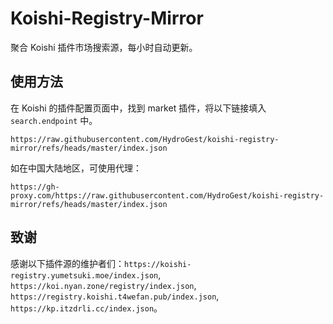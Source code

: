 # Koishi-Registry-Mirror

聚合 Koishi 插件市场搜索源，每小时自动更新。

## 使用方法

在 Koishi 的插件配置页面中，找到 market 插件，将以下链接填入 `search.endpoint` 中。

```url
https://raw.githubusercontent.com/HydroGest/koishi-registry-mirror/refs/heads/master/index.json
```

如在中国大陆地区，可使用代理：

```url
https://gh-proxy.com/https://raw.githubusercontent.com/HydroGest/koishi-registry-mirror/refs/heads/master/index.json
```

## 致谢

感谢以下插件源的维护者们：`https://koishi-registry.yumetsuki.moe/index.json`, `https://koi.nyan.zone/registry/index.json`, `https://registry.koishi.t4wefan.pub/index.json`, `https://kp.itzdrli.cc/index.json`。
